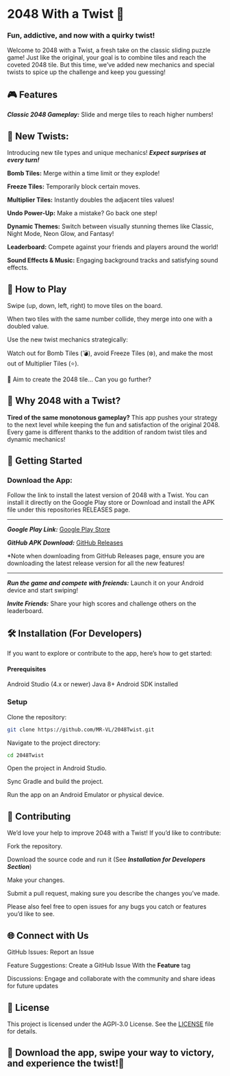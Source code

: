 # 2048 With a Twist 🥨

### Fun, addictive, and now with a quirky twist!

Welcome to 2048 with a Twist, a fresh take on the classic sliding puzzle game! Just like the original, your goal is to combine tiles and reach the coveted 2048 tile. But this time, we’ve added new mechanics and special twists to spice up the challenge and keep you guessing!


## 🎮 Features

***Classic 2048 Gameplay:*** Slide and merge tiles to reach higher numbers!

## 🥨 New Twists:
Introducing new tile types and unique mechanics! ***Expect surprises at every turn!*** <br>

****Bomb Tiles:**** Merge within a time limit or they explode! <br>

****Freeze Tiles:**** Temporarily block certain moves. <br>

****Multiplier Tiles:**** Instantly doubles the adjacent tiles values! <br>

****Undo Power-Up:**** Make a mistake? Go back one step!<br>

****Dynamic Themes:**** Switch between visually stunning themes like Classic, Night Mode, Neon Glow, and Fantasy!<br>

****Leaderboard:**** Compete against your friends and players around the world!<br>

****Sound Effects & Music:**** Engaging background tracks and satisfying sound effects.<br>

## 📖 How to Play
Swipe (up, down, left, right) to move tiles on the board. <br>

When two tiles with the same number collide, they merge into one with a doubled value.<br>

Use the new twist mechanics strategically:<br>

Watch out for Bomb Tiles (💣), avoid Freeze Tiles (❄️), and make the most out of Multiplier Tiles (⭐). <br>

🥅 Aim to create the 2048 tile… Can you go further? <br>


<!--🖥️ Screenshots-->

## 🌟 Why 2048 with a Twist?

****Tired of the same monotonous gameplay?**** This app pushes your strategy to the next level while keeping the fun and satisfaction of the original 2048. Every game is different thanks to the addition of random twist tiles and dynamic mechanics!

## 🚀 Getting Started
### Download the App:
Follow the link to install the latest version of 2048 with a Twist. You can install it directly on the Google Play store or Download and install the APK file under this repositories RELEASES page.

<hr>

***Google Play Link:***  [Google Play Store]() <br>

***GitHub APK Download:***   [GitHub Releases](https://github.com/MR-VL/2048Twist/releases)

*Note when downloading from GitHub Releases page, ensure you are downloading the latest release version for all the new features!

<hr> 

***Run the game and compete with freiends:*** Launch it on your Android device and start swiping!

***Invite Friends:*** Share your high scores and challenge others on the leaderboard.

## 🛠️ Installation (For Developers)
If you want to explore or contribute to the app, here’s how to get started:

#### Prerequisites
Android Studio (4.x or newer)
Java 8+
Android SDK installed

### Setup
Clone the repository:
```bash
git clone https://github.com/MR-VL/2048Twist.git
```


Navigate to the project directory:
```bash
cd 2048Twist
```

Open the project in Android Studio. <br>

Sync Gradle and build the project. <br>

Run the app on an Android Emulator or physical device.


## 🤝 Contributing
We’d love your help to improve 2048 with a Twist! If you’d like to contribute:

Fork the repository.

Download the source code and run it (See ***Installation for Developers Section***)

Make your changes.

Submit a pull request, making sure you describe the changes you’ve made.

Please also feel free to open issues for any bugs you catch or features you’d like to see.

## 🌐 Connect with Us
GitHub Issues: Report an Issue

Feature Suggestions: Create a GitHub Issue With the **Feature** tag

Discussions: Engage and collaborate with the community and share ideas for future updates

<!--Email: support@2048twistapp.com-->
## 📝 License
This project is licensed under the AGPl-3.0 License. See the [LICENSE](https://github.com/MR-VL/2048Twist/blob/bd565409c1e9b51a0253a5deee6eecbc19a0497c/LICENSE) file for details.

## 🎉 Download the app, swipe your way to victory, and experience the twist!🎉
